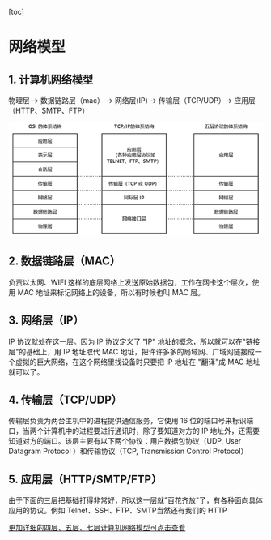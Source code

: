 [toc]

# 网络模型

## 1. 计算机网络模型

物理层 -> 数据链路层（mac） -> 网络层(IP) -> 传输层（TCP/UDP）-> 应用层（HTTP、SMTP、FTP）

![image-20210302090438305](./images/five-layer-protocol.png)

## 2. 数据链路层（MAC）

负责以太网、WIFI 这样的底层网络上发送原始数据包，工作在网卡这个层次，使用 MAC 地址来标记网络上的设备，所以有时候也叫 MAC 层。

## 3. 网络层（IP）

IP 协议就处在这一层。因为 IP 协议定义了 "IP" 地址的概念，所以就可以在"链接层"的基础上，用 IP 地址取代 MAC 地址，把许许多多的局域网、广域网链接成一个虚拟的巨大网络，在这个网络里找设备时只要把 IP 地址在 "翻译"成 MAC 地址就可以了。

## 4. 传输层（TCP/UDP）

传输层负责为两台主机中的进程提供通信服务，它使用 16 位的端口号来标识端口，当两个计算机中的进程要进行通讯时，除了要知道对方的 IP 地址外，还需要知道对方的端口。该层主要有以下两个协议：用户数据包协议（UDP, User Datagram Protocol ）和传输协议（TCP, Transmission Control Protocol）

## 5. 应用层（HTTP/SMTP/FTP）

由于下面的三层把基础打得非常好，所以这一层就"百花齐放"了，有各种面向具体应用的协议。例如 Telnet、SSH、FTP、SMTP当然还有我们的 HTTP

[更加详细的四层、五层、七层计算机网络模型可点击查看](https://juejin.cn/post/6844904049800642568)